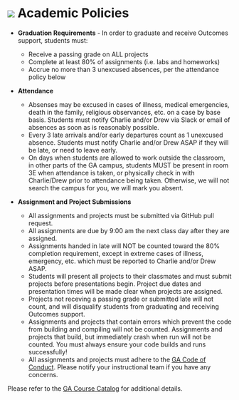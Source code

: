 # ![](https://ga-dash.s3.amazonaws.com/production/assets/logo-9f88ae6c9c3871690e33280fcf557f33.png) Academic Policies


- **Graduation Requirements** - In order to graduate and receive Outcomes support, students must:
  - Receive a passing grade on ALL projects
  - Complete at least 80% of assignments (i.e. labs and homeworks)
  - Accrue no more than 3 unexcused absences, per the attendance policy below


- **Attendance**
  - Absenses may be excused in cases of illness, medical emergencies, death in the family, religious observances, etc. on a case by base basis. Students must notify Charlie and/or Drew via Slack or email of absences as soon as is reasonably possible.
  - Every 3 late arrivals and/or early departures count as 1 unexcused absence. Students must notify Charlie and/or Drew ASAP if they will be late, or need to leave early.
  - On days when students are allowed to work outside the classroom, in other parts of the GA campus, students MUST be present in room 3E when attendance is taken, or physically check in with Charlie/Drew prior to attendance being taken. Otherwise, we will not search the campus for you, we will mark you absent.


- **Assignment and Project Submissions**
  - All assignments and projects must be submitted via GitHub pull request.
  - All assignments are due by 9:00 am the next class day after they are assigned.
  - Assignments handed in late will NOT be counted toward the 80% completion requirement, except in extreme cases of illness, emergency, etc. which must be reported to Charlie and/or Drew ASAP.
  - Students will present all projects to their classmates and must submit projects before presentations begin. Project due dates and presentation times will be made clear when projects are assigned. 
  - Projects not receving a passing grade or submitted late will not count, and will disqualify students from graduating and receiving Outcomes support.
  - Assignments and projects that contain errors which prevent the code from building and compiling will not be counted. Assignments and projects that build, but immediately crash when run will not be counted. You must always ensure your code builds and runs successfully!
  - All assignments and projects must adhere to the [GA Code of Conduct](code-of-conduct.md). Please notify your instructional team if you have any concerns.


Please refer to the [GA Course Catalog](https://ga-core.s3.amazonaws.com/cms/files/files/000/004/365/original/GA_Catalog-NYC_v1v6_20160910_bvm.pdf#page=19) for additional details.
